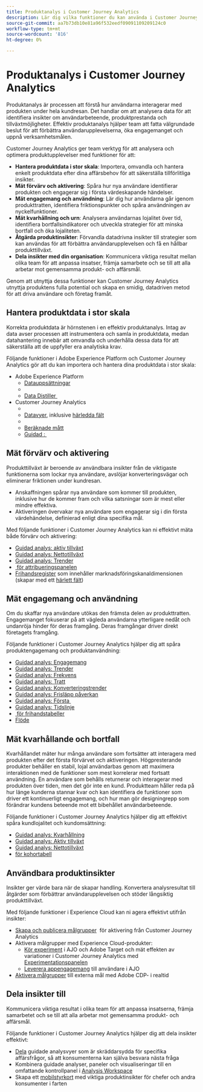```yaml
---
title: Produktanalys i Customer Journey Analytics
description: Lär dig vilka funktioner du kan använda i Customer Journey Analytics för att effektivt utföra produktanalyser.
source-git-commit: aa7b73db10e81a96f532eedf09091109209124c0
workflow-type: tm+mt
source-wordcount: '816'
ht-degree: 0%

---
```


# Produktanalys i Customer Journey Analytics

Produktanalys är processen att förstå hur användarna interagerar med produkten under hela kundresan. Det handlar om att analysera data för att identifiera insikter om användarbeteende, produktprestanda och tillväxtmöjligheter. Effektiv produktanalys hjälper team att fatta välgrundade beslut för att förbättra användarupplevelserna, öka engagemanget och uppnå verksamhetsmålen.

Customer Journey Analytics ger team verktyg för att analysera och optimera produktupplevelser med funktioner för att:

* **Hantera produktdata i stor skala**: Importera, omvandla och hantera enkelt produktdata efter dina affärsbehov för att säkerställa tillförlitliga insikter.
* **Mät förvärv och aktivering**: Spåra hur nya användare identifierar produkten och engagerar sig i första värdeskapande händelser.
* **Mät engagemang och användning**: Lär dig hur användarna går igenom produkttratten, identifiera friktionspunkter och spåra användningen av nyckelfunktioner.
* **Mät kvarhållning och urn**: Analysera användarnas lojalitet över tid, identifiera bortfallsindikatorer och utveckla strategier för att minska bortfall och öka lojaliteten.
* **Åtgärda produktinsikter**: Förvandla datadrivna insikter till strategier som kan användas för att förbättra användarupplevelsen och få en hållbar produkttillväxt.
* **Dela insikter med din organisation**: Kommunicera viktiga resultat mellan olika team för att anpassa insatser, främja samarbete och se till att alla arbetar mot gemensamma produkt- och affärsmål.

Genom att utnyttja dessa funktioner kan Customer Journey Analytics utnyttja produktens fulla potential och skapa en smidig, datadriven metod för att driva användare och företag framåt.

## Hantera produktdata i stor skala

Korrekta produktdata är hörnstenen i en effektiv produktanalys. Intag av data avser processen att instrumentera och samla in produktdata, medan datahantering innebär att omvandla och underhålla dessa data för att säkerställa att de uppfyller era analytiska krav.

Följande funktioner i Adobe Experience Platform och Customer Journey Analytics gör att du kan importera och hantera dina produktdata i stor skala:

* Adobe Experience Platform
   * [Datauppsättningar &#x200B;](https://experienceleague.adobe.com/en/docs/experience-platform/catalog/datasets/overview)
   * [&#x200B;](https://experienceleague.adobe.com/en/docs/experience-platform/data-prep/home)
   * [Data Distiller &#x200B;](https://experienceleague.adobe.com/en/docs/experience-platform/query/data-distiller/overview)
* Customer Journey Analytics
   * [&#x200B;](/help/connections/overview.md)
   * [Datavyer](/help/data-views/data-views.md), inklusive [härledda fält &#x200B;](/help/data-views/derived-fields/derived-fields.md)
   * [&#x200B;](/help/components/filters/filters-overview.md)
   * [Beräknade mått](/help/components/calc-metrics/calc-metr-overview.md)
   * [Guidad &#x200B;: &#x200B;](/help/guided-analysis/types/timeline.md)

## Mät förvärv och aktivering

Produkttillväxt är beroende av användbara insikter från de viktigaste funktionerna som lockar nya användare, avslöjar konverteringsvägar och eliminerar friktionen under kundresan.

* Anskaffningen spårar nya användare som kommer till produkten, inklusive hur de kommer fram och vilka satsningar som är mest eller mindre effektiva.
* Aktiveringen övervakar nya användare som engagerar sig i din första värdehändelse, definierad enligt dina specifika mål.

Med följande funktioner i Customer Journey Analytics kan ni effektivt mäta både förvärv och aktivering:

* [Guidad analys &#x200B;: aktiv tillväxt](/help/guided-analysis/types/active-growth.md)
* [Guidad analys: Nettotillväxt](/help/guided-analysis/types/net-growth.md)
* [Guidad analys: Trender](/help/guided-analysis//types/trends.md)
* [&#x200B; för attribueringspanelen](/help/analysis-workspace/c-panels/attribution.md)
* [Frihandsregister](/help/analysis-workspace/c-panels/freeform-panel.md) som innehåller marknadsföringskanaldimensionen (skapar med ett [härlett fält](/help/data-views/derived-fields/derived-fields.md))

## Mät engagemang och användning

Om du skaffar nya användare utökas den främsta delen av produkttratten. Engagemanget fokuserar på att vägleda användarna ytterligare nedåt och undanröja hinder för deras framgång. Deras framgångar driver direkt företagets framgång.

Följande funktioner i Customer Journey Analytics hjälper dig att spåra produktengagemang och produktanvändning:

* [Guidad analys: Engagemang](/help/guided-analysis/types/engagement.md)
* [Guidad analys: Trender](/help/guided-analysis/types/trends.md)
* [Guidad analys: Frekvens](/help/guided-analysis/types/frequency.md)
* [Guidad analys: Tratt](/help/guided-analysis/types/funnel.md)
* [Guidad analys: Konverteringstrender](/help/guided-analysis/types/conversion-trends.md)
* [Guidad analys: Frisläpp påverkan](/help/guided-analysis/types/release-impact.md)
* [Guidad analys: Första &#x200B;](/help/guided-analysis/types/first-use-impact.md)
* [Guidad analys: Tidslinje](/help/guided-analysis/types/timeline.md)
* [&#x200B; för frihandstabeller](/help/analysis-workspace/c-panels/freeform-panel.md)
* [Flöde](/help/analysis-workspace/visualizations/c-flow/flow.md)

## Mät kvarhållande och bortfall

Kvarhållandet mäter hur många användare som fortsätter att interagera med produkten efter det första förvärvet och aktiveringen. Högpresterande produkter behåller en stabil, lojal användarbas genom att maximera interaktionen med de funktioner som mest korrelerar med fortsatt användning. En användare som behålls returnerar och interagerar med produkten över tiden, men det gör inte en kund. Produktteam håller reda på hur länge kunderna stannar kvar och kan identifiera de funktioner som driver ett kontinuerligt engagemang, och hur man gör designingrepp som förändrar kundens beteende mot ett bibehållet användarbeteende.

Följande funktioner i Customer Journey Analytics hjälper dig att effektivt spåra kundlojalitet och kundomsättning:

* [Guidad analys: Kvarhållning](/help/guided-analysis/types/retention.md) &#x200B;
* [Guidad analys: Aktiv tillväxt](/help/guided-analysis/types/active-growth.md)
* [Guidad analys: Nettotillväxt](/help/guided-analysis/types/net-growth.md)
* [&#x200B; för kohortabell](/help/analysis-workspace/visualizations/cohort-table/cohort-analysis.md)

## Användbara produktinsikter

Insikter ger värde bara när de skapar handling. Konvertera analysresultat till åtgärder som förbättrar användarupplevelsen och stöder långsiktig produkttillväxt.

Med följande funktioner i Experience Cloud kan ni agera effektivt utifrån insikter:

* [Skapa och publicera målgrupper](/help/components/audiences/publish.md) &#x200B; för aktivering från Customer Journey Analytics
* Aktivera målgrupper med Experience Cloud-produkter:
   * [Kör experiment](https://experienceleague.adobe.com/en/docs/journey-optimizer/using/content-management/content-experiment/get-started-experiment) i AJO och Adobe Target och mät effekten av variationer i Customer Journey Analytics med [Experimentationspanelen](/help/analysis-workspace/c-panels/experimentation.md)
   * [Leverera appengagemang](https://experienceleague.adobe.com/en/docs/journey-optimizer/using/channels/in-app/get-started-in-app) till användare i AJO
* [Aktivera målgrupper](https://experienceleague.adobe.com/en/docs/experience-platform/destinations/ui/activate/activation-overview) till externa mål med Adobe CDP-&#x200B; i realtid

## Dela insikter till &#x200B;

Kommunicera viktiga resultat i olika team för att anpassa insatserna, främja samarbetet och se till att alla arbetar mot gemensamma produkt- och affärsmål.

Följande funktioner i Customer Journey Analytics hjälper dig att dela insikter effektivt:

* [Dela](/help/analysis-workspace/curate-share/share-projects.md) guidade analysvyer som är skräddarsydda för specifika affärsfrågor, så att konsumenterna kan själva besvara nästa fråga
* Kombinera guidade analyser, paneler och visualiseringar till en omfattande kontrollpanel i [Analysis Workspace](/help/analysis-workspace/home.md)
* Skapa ett [mobilstyrkort](/help/mobile-app/home.md) med viktiga produktinsikter för chefer och andra konsumenter i farten

